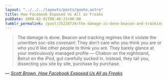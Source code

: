```yaml
---
layout: "../../../layouts/posts/quote.astro"
title: How Facebook Exposed Us All as Freaks
pubDate: 2008-02-01T08:48:23+00:00
tumblr_permalink: /post/25228734/the-damage-is-done-beacon-and-tracking-regimes
---
```


> The damage is done. Beacon and tracking regimes like it violate the unwritten soc-site covenant: They don&rsquo;t care who you think you are or who you&rsquo;d like other people to think you are. They barely glance at your meticulously managed profile — Chabon on the nightstand, Beirut on the iPod, gut carefully sucked in. Instead, they tail you, dissecting you site by site, purchase by purchase.

— <cite>[Scott Brown, _How Facebook Exposed Us All as Freaks_](https://www.wired.com/2008/01/pl-brown-21/)</cite>
